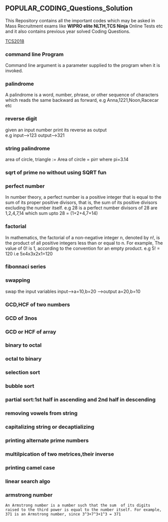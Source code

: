 ## POPULAR_CODING_Questions_Solution

This Repository contains all the important codes which may be asked in Mass Recruitment exams like <b>WIPRO elite NLTH,TCS Ninja</b> Online Tests etc and it also contains previous year solved Coding Questions.

[TCS2018](https://github.com/saurabh47/TCS_NINJA_CODES/tree/master/TCS2018)

### command line Program
  Command line argument is a parameter supplied to the program when it is invoked.

### palindrome
  A palindrome is a word, number, phrase, or other sequence of characters which reads the same backward as forward, 
  e.g Anna,1221,Noon,Racecar etc

### reverse digit
  given an input number print its reverse as output   
  e.g input-->123    output-->321

### string palindrome
  area of circle, triangle := Area of circle = pi*r*r where pi=3.14
  
### sqrt of prime no without using SQRT fun

### perfect number 
   In number theory, a perfect number is a positive integer that is equal to the sum of its proper positive divisors, that is, the sum      of its positive divisors excluding the number itself. 
   e.g 28 is a perfect number divisors of 28 are 1,2,4,7,14 which sum upto 28 = (1+2+4,7+14)

### factorial
   In mathematics, the factorial of a non-negative integer n, denoted by n!, is the product of all positive integers less than or equal    to n. For example, The value of 0! is 1, according to the convention for an empty product.
   e.g 5! = 120 i.e 5x4x3x2x1=120

### fibonnaci series

### swapping 
   swap the input variables  input-->a=10,b=20  -->output a=20,b=10

### GCD,HCF of two numbers 
### GCD of 3nos
### GCD or HCF of array

### binary to octal

### octal to binary

### selection sort

### bubble sort

### partial sort:1st half in ascending and 2nd half in descending

### removing vowels from string

### capitalizing string or decaptializing

### printing alternate prime numbers

### multilpication of two metrices,their inverse

### printing camel case

### linear search algo

### armstrong number
    An Armstrong number is a number such that the sum  of its digits raised to the third power is equal to the number itself. For example, 371 is an Armstrong number, since 3^3+7^3+1^3 = 371
    
